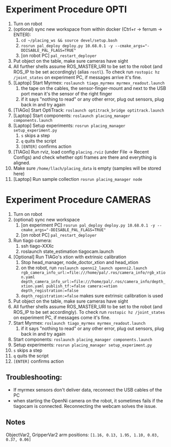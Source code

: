 # Experiment Procedure OPTI
1. Turn on robot
2. (optional) sync new workspace from within docker (Ctrl+r -> ferrum -> ENTER):
   1. `cd ~/placing_ws && source devel/setup.bash`
   2. `rosrun pal_deploy deploy.py 10.68.0.1 -y --cmake_args="-DDISABLE_PAL_FLAGS=TRUE"`
   3. [on robot PC] `pal_restart_deployer`
3. Put object on the table, make sure cameras have sight
4. All further shells assume ROS_MASTER_URI to be set to the robot (and ROS_IP to be set accordingly) (alias `rostl`). To check run `rostopic hz /joint_states` on experiment PC, if messages arrive it's fine.
5. [Laptop] Start Myrmex: `roslaunch tiago_myrmex myrmex_readout.launch`
   1. the tape on the cables, the sensor-finger-mount and next to the USB port mean it's the sensor of the right finger
   2. if it says "nothing to read" or any other error, plug out sensors, plug back in and try again
6. [TIAGo]  Start OptiTrack: `roslaunch optitrack_bridge optitrack.launch`
7. [Laptop] Start components: `roslaunch placing_manager components.launch`
8. [Laptop] Setup experiments: `rosrun placing_manager setup_experiment.py`
   1. `s` skips a step
   2. `q` quits the script
   3. `[ENTER]` confirms action
9.  [TIAGo] Run rviz, load config `placing.rviz` (under File -> Recent Configs) and check whether opti frames are there and everything is aligned.
10. Make sure `/home/llach/placing_data` is empty (samples will be stored here)
11. [Laptop] Run sample collection `rosrun placing_manager node`

# Experiment Procedure CAMERAS
1. Turn on robot
2. (optional) sync new workspace
   1. [on experiment PC] `rosrun pal_deploy deploy.py 10.68.0.1 -y --cmake_args="-DDISABLE_PAL_FLAGS=TRUE"`
   2. [on robot PC] `pal_restart_deployer`
3. Run tiago camera: 
   1. ssh tiago-XXXc
   2. roslaunch state_estimation tiagocam.launch
4. [Optional] Run TIAGo's xtion with extrinsic calibration
   1. Stop head_manager, node_doctor_xtion and head_xtion
   2. on the robot, run `roslaunch openni2_launch openni2.launch rgb_camera_info_url:=file:///home/pal/.ros/camera_info/rgb_xtion.yaml depth_camera_info_url:=file:///home/pal/.ros/camera_info/depth_xtion.yaml publish_tf:=false camera:=xtion depth_registration:=false`
   3. `depth_registration:=false` makes sure extrinsic calibration is used
5. Put object on the table, make sure cameras have sight
6. All further shells assume ROS_MASTER_URI to be set to the robot (and ROS_IP to be set accordingly). To check run `rostopic hz /joint_states` on experiment PC, if messages come it's fine.
7. Start Myrmex: `roslaunch tiago_myrmex myrmex_readout.launch`
   1. if it says "nothing to read" or any other error, plug out sensors, plug back in and try again
8. Start components: `roslaunch placing_manager components.launch`
9.  Setup experiments: `rosrun placing_manager setup_experiment.py`
   1. `s` skips a step
   2. `q` quits the script
   3. `[ENTER]` confirms action


## Troubleshooting:

* If myrmex sensors don't deliver data, reconnect the USB cables of the PC
* when starting the OpenNi camera on the robot, it sometimes fails if the tiagocam is connected. Reconnecting the webcam solves the issue.

## Notes

ObjectVar2, GripperVar2 arm positions:
`[1.16, 0.13, 1.95, 1.10, 0.03, 0.37, 0.06]`



